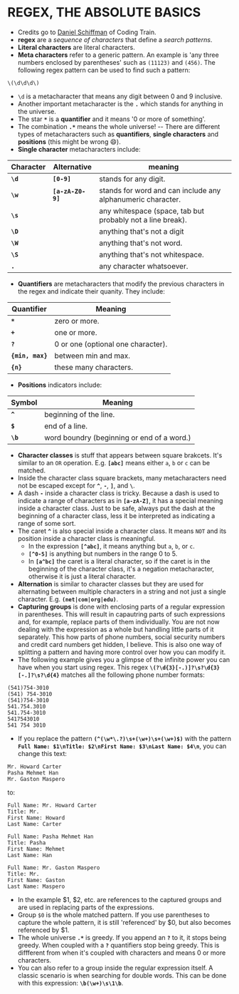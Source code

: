 # REGEX, THE ABSOLUTE BASICS
- Credits go to [Daniel Schiffman](https://github.com/shiffman) of Coding Train.
- **regex** are a *sequence of characters* that define a *search patterns*.
- **Literal characters** are literal characters.
- **Meta characters** refer to a generic pattern. An example is 'any three numbers enclosed by parentheses' such as `(11123)` and `(456)`. The following regex pattern can be used to find such a pattern:
```regex
\(\d\d\d\)
```
- `\d` is a metacharacter that means any digit between 0 and 9 inclusive.
- Another important metacharacter is the **`.`** which stands for anything in the universe.
- The star **`*`** is a **quantifier** and it means '0 or more of something'.
- The combination **`.*`** means the whole universe!
-- There are different types of metacharacters such as **quantifiers**, **single characters** and **positions** (this might be wrong :smile:).
- **Single character** metacharacters include:

| Character | Alternative | meaning
| --- | --- | --- |
| **`\d`** | **`[0-9]`** | stands for any digit.
| **`\w`** | **`[a-zA-Z0-9]`** | stands for word and can include any alphanumeric character.
| **`\s`** | | any whitespace (space, tab but probably not a line break).
| **`\D`** | | anything that's not a digit
| **`\W`** | | anything that's not word.
| **`\S`** | | anything that's not whitespace.
| **`.`** | | any character whatsoever. 

- **Quantifiers** are metacharacters that modify the previous characters in the regex and indicate their quanity. They include:

| Quantifier | Meaning
| --- | --- |
| **`*`** | zero or more.
| **`+`** | one or more.
| **`?`**  | 0 or one (optional one character).
| **`{min, max}`** | between min and max.
| **`{n}`** | these many characters.

- **Positions** indicators include:

| Symbol | Meaning 
| --- | --- |
| **`^`** | beginning of the line.
| **`$`** | end of a line.
| **`\b`** | word boundry (beginning or end of a word.)

- **Character classes** is stuff that appears between square brakcets. It's similar to an `OR` operation. E.g. **`[abc]`**  means either `a`, `b` or `c` can be matched.
- Inside the character class square brackets, many metacharacters need not be escaped except for **`^`**, **`-`**, **`]`**, and **`\`**.
- A dash **`-`** inside a character class is tricky. Because a dash is used to indicate a range of characters as in **`[a-zA-Z]`**, it has a special meaning inside a character class. Just to be safe, always put the dash at the beginning of a character class, less it be interpreted as indicating a range of some sort.
- The caret **`^`** is also special inside a character class. It means `NOT` and its position inside a character class is meaningful. 
  + In the expression **`[^abc]`**, it means anything but `a`, `b`, or `c`.
  + **`[^0-5]`** is anything but numbers in the range 0 to 5.
  + In **`[a^bc]`** the caret is a literal character, so if the caret is in the beginning of the character class, it's a negation metacharacter, otherwise it is just a literal character.
- **Alternation** is similar to character classes but they are used for alternating between multiple characters in a string and not just a single character. E.g. **`(net|com|org|edu)`**.
- **Capturing groups** is done with enclosing parts of a regular expression in parentheses. This will result in capautring parts of such expressions and, for example, replace parts of them individually. You are not now dealing with the expression as a whole but handling little parts of it separately. This how parts of phone numbers, social security numbers and credit card numbers get hidden, I believe. This is also one way of splitting a pattern and having more control over how you can modify it.
- The following example gives you a glimpse of the infinite power you can have when you start using regex. This regex **`\(?\d{3}[-.)]?\s?\d{3}[-.]?\s?\d{4}`** matches all the following phone number formats:
```
(541)754-3010
(541) 754-3010
(541)754-3010
541.754.3010
541.754-3010
5417543010
541 754 3010
```
- If you replace the pattern **`(^(\w*\.?)\s+(\w+)\s+(\w+)$)`** with the pattern **`Full Name: $1\nTitle: $2\nFirst Name: $3\nLast Name: $4\n`**, you can change this text:
```
Mr. Howard Carter
Pasha Mehmet Han
Mr. Gaston Maspero
```
to:
```
Full Name: Mr. Howard Carter
Title: Mr.
First Name: Howard
Last Name: Carter

Full Name: Pasha Mehmet Han
Title: Pasha
First Name: Mehmet
Last Name: Han

Full Name: Mr. Gaston Maspero
Title: Mr.
First Name: Gaston
Last Name: Maspero
```
- In the example $1, $2, etc. are references to the captured groups and are used in replacing parts of the expressions.
- Group `$0` is the whole matched pattern. If you use parentheses to capture the whole pattern, it is still 'referenced' by $0, but also becomes referenced by $1. 
- The whole universe **`.*`** is greedy. If you append an **`?`** to it, it stops being greedy. When coupled with a **`?`** quantifiers stop being greedy. This is diffferent from when it's coupled with characters and means 0 or more characters.
- You can also refer to a group inside the regular expression itself. A classic scenario is when searching for double words. This can be done with this expression: **`\b(\w+)\s\1\b`**.